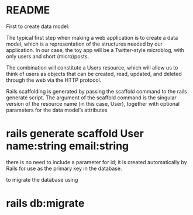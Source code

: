 # README

First to create data model:

The typical first step when making a web application is to create a data model, which is a representation of the structures needed by our application. In our case, the toy app will be a Twitter-style microblog, with only users and short (micro)posts.


The combination will constitute a Users resource, which will allow us to think of users as objects that can be created, read, updated, and deleted through the web via the HTTP protocol.

Rails scaffolding is generated by passing the scaffold command to the rails generate script. The argument of the scaffold command is the singular version of the resource name (in this case, User), together with optional parameters for the data model’s attributes

# rails generate scaffold User name:string email:string

there is no need to include a parameter for id; it is created automatically by Rails for use as the primary key in the database.

to migrate the database using 

# rails db:migrate



